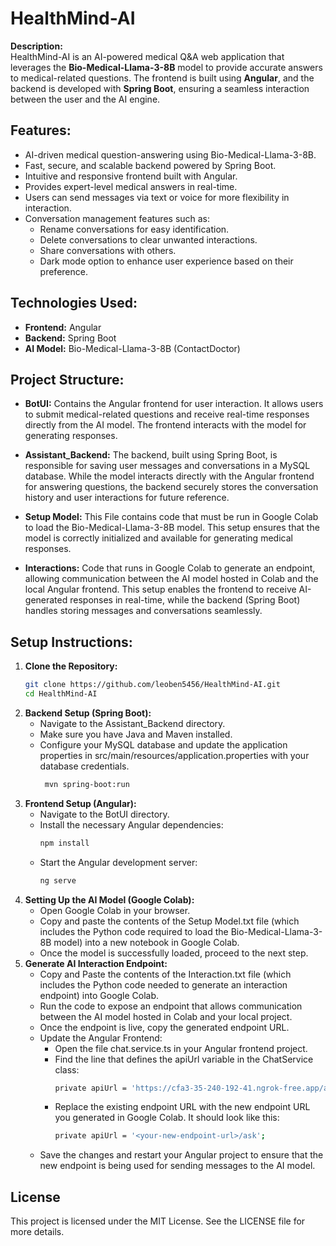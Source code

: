 # HealthMind-AI

**Description:**  
HealthMind-AI is an AI-powered medical Q&A web application that leverages the **Bio-Medical-Llama-3-8B** model to provide accurate answers to medical-related questions. The frontend is built using **Angular**, and the backend is developed with **Spring Boot**, ensuring a seamless interaction between the user and the AI engine.

## Features:
- AI-driven medical question-answering using Bio-Medical-Llama-3-8B.
- Fast, secure, and scalable backend powered by Spring Boot.
- Intuitive and responsive frontend built with Angular.
- Provides expert-level medical answers in real-time.
- Users can send messages via text or voice for more flexibility in interaction.
- Conversation management features such as:
  - Rename conversations for easy identification.
  - Delete conversations to clear unwanted interactions.
  - Share conversations with others.
  - Dark mode option to enhance user experience based on their preference.

## Technologies Used:
- **Frontend:** Angular
- **Backend:** Spring Boot
- **AI Model:** Bio-Medical-Llama-3-8B (ContactDoctor)

## Project Structure:

- **BotUI:** Contains the Angular frontend for user interaction. It allows users to submit medical-related questions and receive real-time responses directly from the AI model. The frontend interacts with the model for generating responses.

- **Assistant_Backend:** The backend, built using Spring Boot, is responsible for saving user messages and conversations in a MySQL database. While the model interacts directly with the Angular frontend for answering questions, the backend securely stores the conversation history and user interactions for future reference.

- **Setup Model:** This File contains code that must be run in Google Colab to load the Bio-Medical-Llama-3-8B model. This setup ensures that the model is correctly initialized and available for generating medical responses.

- **Interactions:** Code that runs in Google Colab to generate an endpoint, allowing communication between the AI model hosted in Colab and the local Angular frontend. This setup enables the frontend to receive AI-generated responses in real-time, while the backend (Spring Boot) handles storing messages and conversations seamlessly.


## Setup Instructions:

1. **Clone the Repository:**
      ```bash
     git clone https://github.com/leoben5456/HealthMind-AI.git
     cd HealthMind-AI
2. **Backend Setup (Spring Boot):** 
   - Navigate to the Assistant_Backend directory.
   - Make sure you have Java and Maven installed.
   - Configure your MySQL database and update the application properties in src/main/resources/application.properties with your database credentials.
     ```bash
      mvn spring-boot:run
3. **Frontend Setup (Angular):** 
   - Navigate to the BotUI directory.
   - Install the necessary Angular dependencies:
     ```bash
     npm install
   - Start the Angular development server:
     ```bash
     ng serve

4. **Setting Up the AI Model (Google Colab):** 
   - Open Google Colab in your browser.
   - Copy and paste the contents of the Setup Model.txt file (which includes the Python code required to load the Bio-Medical-Llama-3-8B model) into a new notebook in Google Colab.
   - Once the model is successfully loaded, proceed to the next step. 
5. **Generate AI Interaction Endpoint:**
   - Copy and Paste the contents of the Interaction.txt file (which includes the Python code needed to generate an interaction endpoint) into Google Colab.
   - Run the code to expose an endpoint that allows communication between the AI model hosted in Colab and your local project.
   - Once the endpoint is live, copy the generated endpoint URL.
   - Update the Angular Frontend:
      - Open the file chat.service.ts in your Angular frontend project.
      - Find the line that defines the apiUrl variable in the ChatService class:
        ```bash
        private apiUrl = 'https://cfa3-35-240-192-41.ngrok-free.app/ask';
      - Replace the existing endpoint URL with the new endpoint URL you generated in Google Colab. It should look like this:
        ```bash
        private apiUrl = '<your-new-endpoint-url>/ask';
   - Save the changes and restart your Angular project to ensure that the new endpoint is being used for sending messages to the AI model.

## License 

This project is licensed under the MIT License. See the LICENSE file for more  details.
         